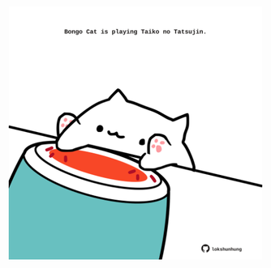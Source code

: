 <!-- built at 20/11/2023, 20:00:36 UTC -->
<p align="center">
  <img width="500" height="500" src="./ReadmeImage.svg">
</p>
